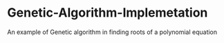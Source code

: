 # Genetic-Algorithm-Implemetation
An example of Genetic algorithm in finding roots of a polynomial equation
